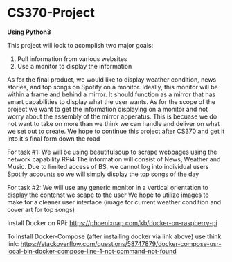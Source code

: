 # CS370-Project

**Using Python3**

This project will look to acomplish two major goals:
1. Pull information from various websites
2. Use a monitor to display the information 

As for the final product, we would like to display weather condition, news stories, and top songs on Spotify on a monitor. 
Ideally, this monitor will be within a frame and behind a mirror. It should function as a mirror that has smart capabilities to display what the user wants.
As for the scope of the project we want to get the information displaying on a monitor and not worry about the assembly of the mirror apperatus.
This is becuase we do not want to take on more than we think we can handle and deliver on what we set out to create. 
We hope to continue this project after CS370 and get it into it's final form down the road

For task #1:
    We will be using beautifulsoup to scrape webpages using the network capability RPi4
    The information will consist of News, Weather and Music.
    Due to limited access of BS, we cannot log into individual users Spotify accounts so we will simply display the top songs of the day

For task #2:
    We will use any generic monitor in a vertical orientation to display the contenst we scape to the user
    We hope to utilize images to make for a cleaner user interface (image for current weather condition and cover art for top songs)
    
Install Docker on RPi: https://phoenixnap.com/kb/docker-on-raspberry-pi 
    
    
To Install Docker-Compose (after installing docker via link above) use think link: https://stackoverflow.com/questions/58747879/docker-compose-usr-local-bin-docker-compose-line-1-not-command-not-found
